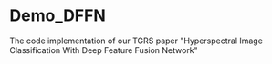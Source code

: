 # Demo_DFFN
The code implementation of our TGRS paper "Hyperspectral Image Classification With Deep Feature Fusion Network"
